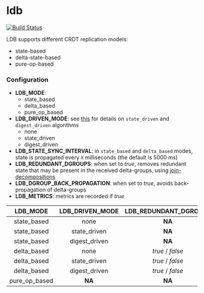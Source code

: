 # ldb

[![Build Status](https://travis-ci.org/vitorenesduarte/ldb.svg?branch=master)](https://travis-ci.org/vitorenesduarte/ldb/)

LDB supports different CRDT replication models:
- state-based
- delta-state-based
- pure-op-based

### Configuration
- __LDB_MODE__:
  - state_based
  - delta_based
  - pure_op_based
- __LDB_DRIVEN_MODE__: see [this](http://haslab.uminho.pt/cbm/files/pmldc-2016-join-decomposition.pdf) for details on `state_driven` and `digest_driven` algorithms
  - none
  - state_driven
  - digest_driven
- __LDB_STATE_SYNC_INTERVAL__: in `state_based` and `delta_based` modes, state is propagated every `X` milliseconds (the default is 5000 ms)
- __LDB_REDUNDANT_DGROUPS__: when set to _true_,
removes redundant state that may be present in the received
delta-groups, using [join-decompositions](http://haslab.uminho.pt/cbm/files/pmldc-2016-join-decomposition.pdf)
- __LDB_DGROUP_BACK_PROPAGATION__: when set to _true_,
avoids back-propagation of delta-groups
- __LDB_METRICS__: metrics are recorded if _true_

| __LDB_MODE__ | __LDB_DRIVEN_MODE__ | __LDB_REDUNDANT_DGROUPS__ | __LDB_DGROUP_BACK_PROPAGATION__ |
|:------------:|:-------------------:|:-------------------------:|:--------------------------------|
| state_based  | none                | __NA__                    | __NA__                          |
| state_based  | state_driven        | __NA__                    | __NA__                          |
| state_based  | digest_driven       | __NA__                    | __NA__                          |
| delta_based  | none                | _true_ / _false_          | _true_ / _false_                |
| delta_based  | state_driven        | _true_ / _false_          | _true_ / _false_                |
| delta_based  | digest_driven       | _true_ / _false_          | _true_ / _false_                |
| pure_op_based| __NA__              | __NA__                    | __NA__                          |
